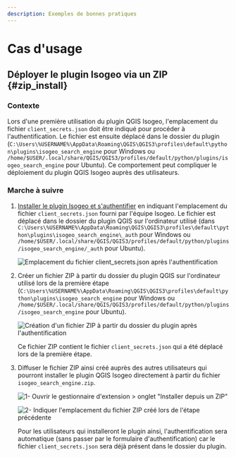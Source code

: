 ```yaml
---
description: Exemples de bonnes pratiques
---
```


# Cas d'usage

## Déployer le plugin Isogeo via un ZIP {#zip_install}

### Contexte

Lors d'une première utilisation du plugin QGIS Isogeo, l'emplacement du fichier `client_secrets.json` doit être indiqué pour procéder à l'authentification. Le fichier est ensuite déplacé dans le dossier du plugin (`C:\Users\%USERNAME%\AppData\Roaming\QGIS\QGIS3\profiles\default\python\plugins\isogeo_search_engine` pour Windows ou `/home/$USER/.local/share/QGIS/QGIS3/profiles/default/python/plugins/isogeo_search_engine` pour Ubuntu). Ce comportement peut compliquer le déploiement du plugin QGIS Isogeo auprès des utilisateurs.

### Marche à suivre

1. [Installer le plugin Isogeo et s'authentifier](/usage/authentication.md) en indiquant l'emplacement du fichier `client_secrets.json` fourni par l'équipe Isogeo. Le fichier est déplacé dans le dossier du plugin QGIS sur l'ordinateur utilisé (dans `C:\Users\%USERNAME%\AppData\Roaming\QGIS\QGIS3\profiles\default\python\plugins\isogeo_search_engine\_auth` pour Windows ou `/home/$USER/.local/share/QGIS/QGIS3/profiles/default/python/plugins/isogeo_search_engine/_auth` pour Ubuntu).

    ![Emplacement du fichier `client_secrets.json` après l'authentification](/assets/_auth_folder_fr.png)

2. Créer un fichier ZIP à partir du dossier du plugin QGIS sur l'ordinateur utilisé lors de la première étape (`C:\Users\%USERNAME%\AppData\Roaming\QGIS\QGIS3\profiles\default\python\plugins\isogeo_search_engine` pour Windows ou `/home/$USER/.local/share/QGIS/QGIS3/profiles/default/python/plugins/isogeo_search_engine` pour Ubuntu).

    ![Création d'un fichier ZIP à partir du dossier du plugin après l'authentification](/assets/create_zip_fr.png)

    Ce fichier ZIP contient le fichier `client_secrets.json` qui a été déplacé lors de la première étape.

3. Diffuser le fichier ZIP ainsi créé auprès des autres utilisateurs qui pourront installer le plugin QGIS Isogeo directement à partir du fichier `isogeo_search_engine.zip`.

    ![1- Ouvrir le gestionnaire d'extension > onglet "Installer depuis un ZIP"](/assets/install_from_zip1_fr.png)

    ![2- Indiquer l'emplacement du fichier ZIP créé lors de l'étape précédente](/assets/install_from_zip2_fr.png)

    Pour les utilisateurs qui installeront le plugin ainsi, l'authentification sera automatique (sans passer par le formulaire d'authentification) car le fichier `client_secrets.json` sera déjà présent dans le dossier du plugin.
